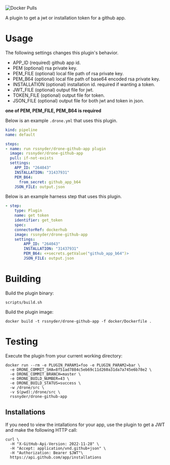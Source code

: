 ![Docker Pulls](https://img.shields.io/docker/pulls/rssnyder/drone-github-app)

A plugin to get a jwt or installation token for a github app.

# Usage

The following settings changes this plugin's behavior.

* APP_ID (required) github app id.
* PEM (optional) rsa private key.
* PEM_FILE (optional) local file path of rsa private key.
* PEM_B64 (optional) local file path of base64 encoded rsa private key.
* INSTALLATION (optional) installation id. required if wanting a token.
* JWT_FILE (optional) output file for jwt.
* TOKEN_FILE (optional) output file for token.
* JSON_FILE (optional) output file for both jwt and token in json.

**one of PEM, PEM_FILE, PEM_B64 is required**

Below is an example `.drone.yml` that uses this plugin.

```yaml
kind: pipeline
name: default

steps:
- name: run rssnyder/drone-github-app plugin
  image: rssnyder/drone-github-app
  pull: if-not-exists
  settings:
    APP_ID: "264043"
    INSTALLATION: "31437931"
    PEM_B64:
      from_secret: github_app_b64
    JSON_FILE: output.json
```

Below is an example harness step that uses this plugin.

```yaml
- step:
    type: Plugin
    name: get token
    identifier: get_token
    spec:
    connectorRef: dockerhub
    image: rssnyder/drone-github-app
    settings:
        APP_ID: "264043"
        INSTALLATION: "31437931"
        PEM_B64: <+secrets.getValue("github_app_b64")>
        JSON_FILE: output.json
```

# Building

Build the plugin binary:

```text
scripts/build.sh
```

Build the plugin image:

```text
docker build -t rssnyder/drone-github-app -f docker/Dockerfile .
```

# Testing

Execute the plugin from your current working directory:

```text
docker run --rm -e PLUGIN_PARAM1=foo -e PLUGIN_PARAM2=bar \
  -e DRONE_COMMIT_SHA=8f51ad7884c5eb69c11d260a31da7a745e6b78e2 \
  -e DRONE_COMMIT_BRANCH=master \
  -e DRONE_BUILD_NUMBER=43 \
  -e DRONE_BUILD_STATUS=success \
  -w /drone/src \
  -v $(pwd):/drone/src \
  rssnyder/drone-github-app
```

## Installations

If you need to view the intallations for your app, use the plugin to get a JWT and make the following HTTP call:

```shell
curl \
  -H "X-GitHub-Api-Version: 2022-11-28" \
  -H "Accept: application/vnd.github+json" \
  -H "Authorization: Bearer $JWT"\
  https://api.github.com/app/installations
```
